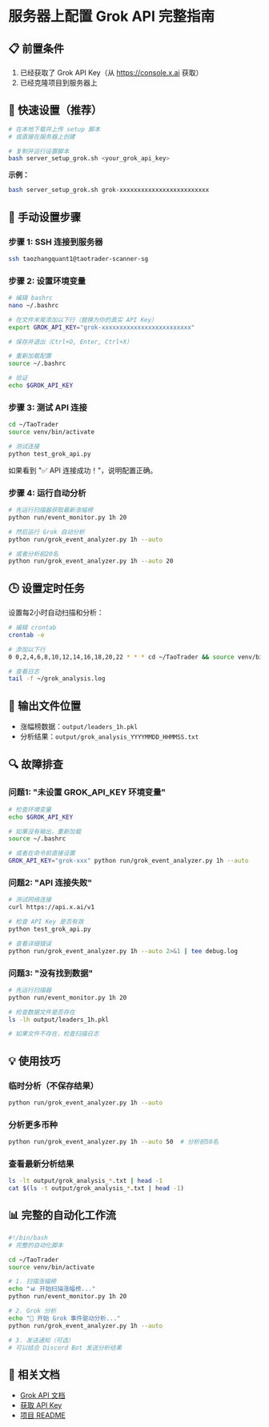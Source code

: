 # 服务器上配置 Grok API 完整指南

## 📋 前置条件

1. 已经获取了 Grok API Key（从 https://console.x.ai 获取）
2. 已经克隆项目到服务器上

## 🚀 快速设置（推荐）

```bash
# 在本地下载并上传 setup 脚本
# 或直接在服务器上创建

# 复制并运行设置脚本
bash server_setup_grok.sh <your_grok_api_key>
```

**示例：**
```bash
bash server_setup_grok.sh grok-xxxxxxxxxxxxxxxxxxxxxxxxx
```

## 📝 手动设置步骤

### 步骤 1: SSH 连接到服务器

```bash
ssh taozhangquant1@taotrader-scanner-sg
```

### 步骤 2: 设置环境变量

```bash
# 编辑 bashrc
nano ~/.bashrc

# 在文件末尾添加以下行（替换为你的真实 API Key）
export GROK_API_KEY="grok-xxxxxxxxxxxxxxxxxxxxxxxxx"

# 保存并退出（Ctrl+O, Enter, Ctrl+X）

# 重新加载配置
source ~/.bashrc

# 验证
echo $GROK_API_KEY
```

### 步骤 3: 测试 API 连接

```bash
cd ~/TaoTrader
source venv/bin/activate

# 测试连接
python test_grok_api.py
```

如果看到 "✅ API 连接成功！"，说明配置正确。

### 步骤 4: 运行自动分析

```bash
# 先运行扫描器获取最新涨幅榜
python run/event_monitor.py 1h 20

# 然后运行 Grok 自动分析
python run/grok_event_analyzer.py 1h --auto

# 或者分析前20名
python run/grok_event_analyzer.py 1h --auto 20
```

## 🕒 设置定时任务

设置每2小时自动扫描和分析：

```bash
# 编辑 crontab
crontab -e

# 添加以下行
0 0,2,4,6,8,10,12,14,16,18,20,22 * * * cd ~/TaoTrader && source venv/bin/activate && python run/event_monitor.py 1h 20 && python run/grok_event_analyzer.py 1h --auto >> ~/grok_analysis.log 2>&1

# 查看日志
tail -f ~/grok_analysis.log
```

## 📁 输出文件位置

- 涨幅榜数据：`output/leaders_1h.pkl`
- 分析结果：`output/grok_analysis_YYYYMMDD_HHMMSS.txt`

## 🔍 故障排查

### 问题1: "未设置 GROK_API_KEY 环境变量"

```bash
# 检查环境变量
echo $GROK_API_KEY

# 如果没有输出，重新加载
source ~/.bashrc

# 或者在命令前直接设置
GROK_API_KEY="grok-xxx" python run/grok_event_analyzer.py 1h --auto
```

### 问题2: "API 连接失败"

```bash
# 测试网络连接
curl https://api.x.ai/v1

# 检查 API Key 是否有效
python test_grok_api.py

# 查看详细错误
python run/grok_event_analyzer.py 1h --auto 2>&1 | tee debug.log
```

### 问题3: "没有找到数据"

```bash
# 先运行扫描器
python run/event_monitor.py 1h 20

# 检查数据文件是否存在
ls -lh output/leaders_1h.pkl

# 如果文件不存在，检查扫描日志
```

## 💡 使用技巧

### 临时分析（不保存结果）

```bash
python run/grok_event_analyzer.py 1h --auto
```

### 分析更多币种

```bash
python run/grok_event_analyzer.py 1h --auto 50  # 分析前50名
```

### 查看最新分析结果

```bash
ls -lt output/grok_analysis_*.txt | head -1
cat $(ls -t output/grok_analysis_*.txt | head -1)
```

## 📊 完整的自动化工作流

```bash
#!/bin/bash
# 完整的自动化脚本

cd ~/TaoTrader
source venv/bin/activate

# 1. 扫描涨幅榜
echo "📊 开始扫描涨幅榜..."
python run/event_monitor.py 1h 20

# 2. Grok 分析
echo "🤖 开始 Grok 事件驱动分析..."
python run/grok_event_analyzer.py 1h --auto

# 3. 发送通知（可选）
# 可以结合 Discord Bot 发送分析结果
```

## 🔗 相关文档

- [Grok API 文档](https://docs.x.ai/)
- [获取 API Key](https://console.x.ai/)
- [项目 README](../README.md)

